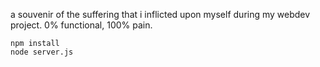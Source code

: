 a souvenir of the suffering that i inflicted upon myself during my webdev project. 0% functional, 100% pain.
```
npm install
node server.js
```
